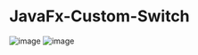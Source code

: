 ﻿# JavaFx-Custom-Switch
 ![image](https://github.com/user-attachments/assets/ddf9965e-ca74-40d8-8fa0-1d0341260a06)
 ![image](https://github.com/user-attachments/assets/63419daa-5194-4077-a2d7-44c83adc684a)


